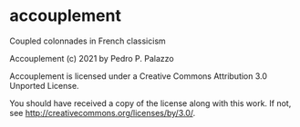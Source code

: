 # accouplement

Coupled colonnades in French classicism

 Accouplement (c) 2021 by Pedro P. Palazzo
 
 Accouplement is licensed under a
 Creative Commons Attribution 3.0 Unported License.
 
 You should have received a copy of the license along with this
 work.  If not, see <http://creativecommons.org/licenses/by/3.0/>.
